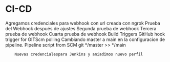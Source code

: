 # CI-CD

Agregamos credenciales para webhook con url creada con ngrok
Prueba del Webhook después de ajustes
Segunda prueba de webhook
Tercera prueba de webhook
Cuarta prueba de webhook
Build Triggers
    GitHub hook trigger for GITScm polling
Cambiando master a main en la configuracion de pipeline.
    Pipeline script from SCM
        git
        */master >> */main

        Nuevas credencialespara Jenkins y aniadimos nuevo perfil
